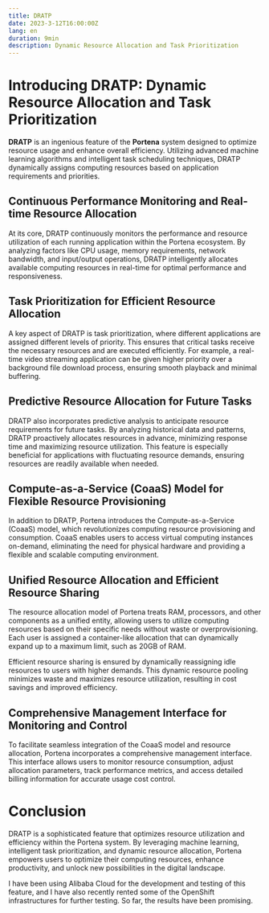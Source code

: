 ```yaml
---
title: DRATP
date: 2023-3-12T16:00:00Z
lang: en
duration: 9min
description: Dynamic Resource Allocation and Task Prioritization
---
```


# Introducing DRATP: Dynamic Resource Allocation and Task Prioritization

**DRATP** is an ingenious feature of the **Portena** system designed to optimize resource usage and enhance overall efficiency. Utilizing advanced machine learning algorithms and intelligent task scheduling techniques, DRATP dynamically assigns computing resources based on application requirements and priorities.

## Continuous Performance Monitoring and Real-time Resource Allocation

At its core, DRATP continuously monitors the performance and resource utilization of each running application within the Portena ecosystem. By analyzing factors like CPU usage, memory requirements, network bandwidth, and input/output operations, DRATP intelligently allocates available computing resources in real-time for optimal performance and responsiveness.

## Task Prioritization for Efficient Resource Allocation

A key aspect of DRATP is task prioritization, where different applications are assigned different levels of priority. This ensures that critical tasks receive the necessary resources and are executed efficiently. For example, a real-time video streaming application can be given higher priority over a background file download process, ensuring smooth playback and minimal buffering.

## Predictive Resource Allocation for Future Tasks

DRATP also incorporates predictive analysis to anticipate resource requirements for future tasks. By analyzing historical data and patterns, DRATP proactively allocates resources in advance, minimizing response time and maximizing resource utilization. This feature is especially beneficial for applications with fluctuating resource demands, ensuring resources are readily available when needed.

## Compute-as-a-Service (CoaaS) Model for Flexible Resource Provisioning

In addition to DRATP, Portena introduces the Compute-as-a-Service (CoaaS) model, which revolutionizes computing resource provisioning and consumption. CoaaS enables users to access virtual computing instances on-demand, eliminating the need for physical hardware and providing a flexible and scalable computing environment.

## Unified Resource Allocation and Efficient Resource Sharing

The resource allocation model of Portena treats RAM, processors, and other components as a unified entity, allowing users to utilize computing resources based on their specific needs without waste or overprovisioning. Each user is assigned a container-like allocation that can dynamically expand up to a maximum limit, such as 20GB of RAM.

Efficient resource sharing is ensured by dynamically reassigning idle resources to users with higher demands. This dynamic resource pooling minimizes waste and maximizes resource utilization, resulting in cost savings and improved efficiency.

## Comprehensive Management Interface for Monitoring and Control

To facilitate seamless integration of the CoaaS model and resource allocation, Portena incorporates a comprehensive management interface. This interface allows users to monitor resource consumption, adjust allocation parameters, track performance metrics, and access detailed billing information for accurate usage cost control.

# Conclusion

DRATP is a sophisticated feature that optimizes resource utilization and efficiency within the Portena system. By leveraging machine learning, intelligent task prioritization, and dynamic resource allocation, Portena empowers users to optimize their computing resources, enhance productivity, and unlock new possibilities in the digital landscape.

I have been using Alibaba Cloud for the development and testing of this feature, and I have also recently rented some of the OpenShift infrastructures for further testing. So far, the results have been promising.
